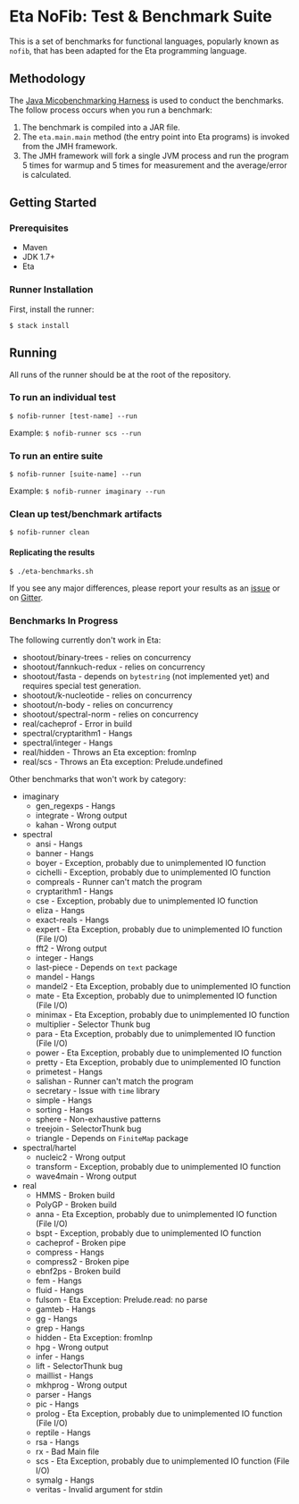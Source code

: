 # Eta NoFib: Test & Benchmark Suite

This is a set of benchmarks for functional languages, popularly known as `nofib`, that has been adapted for the Eta programming language.

## Methodology
The [Java Micobenchmarking Harness](http://openjdk.java.net/projects/code-tools/jmh/) is used to conduct the benchmarks. The follow process occurs when you run a benchmark:

1. The benchmark is compiled into a JAR file.
2. The `eta.main.main` method (the entry point into Eta programs) is invoked from the
   JMH framework.
3. The JMH framework will fork a single JVM process and run the program 5 times for
   warmup and 5 times for measurement and the average/error is calculated.

## Getting Started

### Prerequisites
- Maven
- JDK 1.7+
- Eta

### Runner Installation

First, install the runner:

`$ stack install`

## Running
 All runs of the runner should be at the root of the repository.

### To run an individual test
`$ nofib-runner [test-name] --run`

Example:
`$ nofib-runner scs --run`

### To run an entire suite
`$ nofib-runner [suite-name] --run`

Example:
`$ nofib-runner imaginary --run`

### Clean up test/benchmark artifacts
`$ nofib-runner clean`

#### Replicating the results

`$ ./eta-benchmarks.sh`

If you see any major differences, please report your results as an [issue](https://github.com/rahulmutt/nofib/issues/new) or on [Gitter](https://gitter.im/typelead/eta).

### Benchmarks In Progress
The following currently don't work in Eta:
- shootout/binary-trees - relies on concurrency
- shootout/fannkuch-redux - relies on concurrency
- shootout/fasta - depends on `bytestring` (not implemented yet) and requires special test generation.
- shootout/k-nucleotide - relies on concurrency
- shootout/n-body - relies on concurrency
- shootout/spectral-norm - relies on concurrency
- real/cacheprof - Error in build
- spectral/cryptarithm1 - Hangs
- spectral/integer - Hangs
- real/hidden - Throws an Eta exception: fromInp
- real/scs - Throws an Eta exception: Prelude.undefined

Other benchmarks that won't work by category:
- imaginary
  - gen_regexps - Hangs
  - integrate - Wrong output
  - kahan - Wrong output
- spectral
  - ansi - Hangs
  - banner - Hangs
  - boyer - Exception, probably due to unimplemented IO function
  - cichelli - Exception, probably due to unimplemented IO function
  - compreals - Runner can't match the program
  - cryptarithm1 - Hangs
  - cse - Exception, probably due to unimplemented IO function
  - eliza - Hangs
  - exact-reals - Hangs
  - expert - Eta Exception, probably due to unimplemented IO function (File I/O)
  - fft2 - Wrong output
  - integer - Hangs
  - last-piece - Depends on `text` package
  - mandel - Hangs
  - mandel2 - Eta Exception, probably due to unimplemented IO function
  - mate - Eta Exception, probably due to unimplemented IO function (File I/O)
  - minimax - Eta Exception, probably due to unimplemented IO function
  - multiplier - Selector Thunk bug
  - para - Eta Exception, probably due to unimplemented IO function (File I/O)
  - power - Eta Exception, probably due to unimplemented IO function
  - pretty - Eta Exception, probably due to unimplemented IO function
  - primetest - Hangs
  - salishan - Runner can't match the program
  - secretary - Issue with `time` library
  - simple - Hangs
  - sorting - Hangs
  - sphere - Non-exhaustive patterns
  - treejoin - SelectorThunk bug
  - triangle - Depends on `FiniteMap` package
- spectral/hartel
  - nucleic2 - Wrong output
  - transform - Exception, probably due to unimplemented IO function
  - wave4main - Wrong output
- real
  - HMMS - Broken build
  - PolyGP - Broken build
  - anna - Eta Exception, probably due to unimplemented IO function (File I/O)
  - bspt - Exception, probably due to unimplemented IO function
  - cacheprof - Broken pipe
  - compress  - Hangs
  - compress2 - Broken pipe
  - ebnf2ps - Broken build
  - fem - Hangs
  - fluid - Hangs
  - fulsom - Eta Exception: Prelude.read: no parse
  - gamteb - Hangs
  - gg - Hangs
  - grep - Hangs
  - hidden - Eta Exception: fromInp
  - hpg - Wrong output
  - infer - Hangs
  - lift - SelectorThunk bug
  - maillist - Hangs
  - mkhprog - Wrong output
  - parser - Hangs
  - pic - Hangs
  - prolog - Eta Exception, probably due to unimplemented IO function (File I/O)
  - reptile - Hangs
  - rsa - Hangs
  - rx - Bad Main file
  - scs - Eta Exception, probably due to unimplemented IO function (File I/O)
  - symalg - Hangs
  - veritas - Invalid argument for stdin
